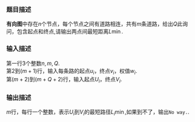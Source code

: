 ### 题目描述

**有向图**中存在$n$个节点，每个节点之间有道路相连，共有$m$条道路，给出$Q$此询问，包含起点和终点,请输出两点间最短距离$L\min$.

### 输入描述
第一行$3$个整数$n,m,Q$.  
第$2$到$(m+1)$行，输入每条路的起点$u_i$，终点$v_i$，权值$w_i$.  
第$(m+2)$到$(m+Q+2)$行，输入起点$U_i$，终点$V_i$. 

### 输出描述
$m$行，每行一个整数，表示$U_i$到$V_i$的最短路径$L_i\min$,如果到不了，输出`No way.`.